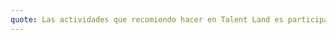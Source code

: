 ```yaml
---
quote: Las actividades que recomiendo hacer en Talent Land es participar en la mayor cantidad de dinamicas que hay en los stands y asistir a las platicas 
---
```

